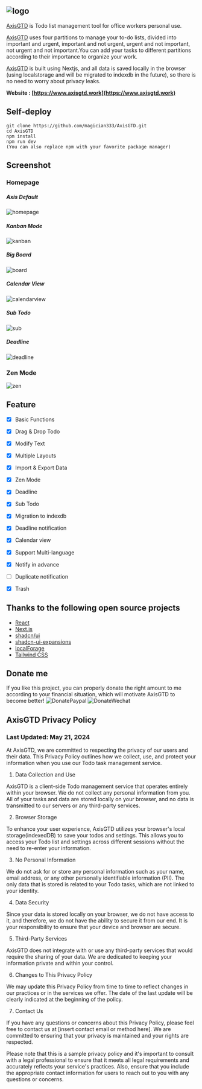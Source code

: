 ![logo](logo.png)
---
[AxisGTD](https://www.axisgtd.work) is Todo list management tool for office workers personal use.

[AxisGTD](https://www.axisgtd.work) uses four partitions to manage your to-do lists, divided into important and urgent, important and not urgent, urgent and not important, not urgent and not important.You can add your tasks to different partitions according to their importance to organize your work.

[AxisGTD](https://www.axisgtd.work) is built using Nextjs, and all data is saved locally in the browser (using localstorage and will be migrated to indexdb in the future), so there is no need to worry about privacy leaks.

**Website : [https://www.axisgtd.work](https://www.axisgtd.work)**


Self-deploy
---
```
git clone https://github.com/magician333/AxisGTD.git
cd AxisGTD
npm install
npm run dev
(You can also replace npm with your favorite package manager)
```

Screenshot
---
### Homepage
##### Axis Default
![homepage](./screenshot/AxisGTD%20Homepage.png)

##### Kanban Mode

![kanban](./screenshot/AxisGTD%20Homepage_Kanban.png)

##### Big Board

![board](./screenshot/AxisGTD%20Homepage_Board.png)


##### Calendar View

![calendarview](./screenshot/AxisGTD_Calendarview.png)


##### Sub Todo

![sub](./screenshot/AxisGTD%20SubTodo.png)

##### Deadline

![deadline](./screenshot/AxisGTD%20Deadline.png)


### Zen Mode

![zen](./screenshot//AxisGTD%20Zen%20Mode.png)



Feature
---
- [x] Basic Functions

- [x] Drag & Drop Todo

- [x] Modify Text

- [x] Multiple Layouts

- [x] Import & Export Data

- [x] Zen Mode

- [x] Deadline

- [x] Sub Todo

- [x] Migration to indexdb

- [x] Deadline notification

- [x] Calendar view

- [x] Support Multi-language

- [x] Notify in advance 

- [ ] Duplicate notification

- [x] Trash

Thanks to the following open source projects
---
* [React](https://github.com/facebook/react)
* [Next.js](https://github.com/vercel/next.js)
* [shadcn/ui](https://github.com/shadcn-ui/ui)
* [shadcn-ui-expansions](https://github.com/hsuanyi-chou/shadcn-ui-expansions)
* [localForage](https://github.com/localForage/localForage)
* [Tailwind CSS](https://github.com/tailwindlabs/tailwindcss)


Donate me
---
If you like this project, you can properly donate the right amount to me according to your financial situation, which will motivate AxisGTD to become better!
![DonatePaypal](./public/Donate_Paypal.png)
![DonateWechat](./public/Donate_Wechat.png)



AxisGTD Privacy Policy
---
### Last Updated: May 21, 2024

At AxisGTD, we are committed to respecting the privacy of our users and their data. This Privacy Policy outlines how we collect, use, and protect your information when you use our Todo task management service.

1. Data Collection and Use

AxisGTD is a client-side Todo management service that operates entirely within your browser. We do not collect any personal information from you. All of your tasks and data are stored locally on your browser, and no data is transmitted to our servers or any third-party services.

2. Browser Storage

To enhance your user experience, AxisGTD utilizes your browser's local storage(indexedDB) to save your todos and settings. This allows you to access your Todo list and settings across different sessions without the need to re-enter your information.

3. No Personal Information

We do not ask for or store any personal information such as your name, email address, or any other personally identifiable information (PII). The only data that is stored is related to your Todo tasks, which are not linked to your identity.

4. Data Security

Since your data is stored locally on your browser, we do not have access to it, and therefore, we do not have the ability to secure it from our end. It is your responsibility to ensure that your device and browser are secure.

5. Third-Party Services

AxisGTD does not integrate with or use any third-party services that would require the sharing of your data. We are dedicated to keeping your information private and within your control.

6. Changes to This Privacy Policy

We may update this Privacy Policy from time to time to reflect changes in our practices or in the services we offer. The date of the last update will be clearly indicated at the beginning of the policy.

7. Contact Us

If you have any questions or concerns about this Privacy Policy, please feel free to contact us at [insert contact email or method here]. We are committed to ensuring that your privacy is maintained and your rights are respected.

Please note that this is a sample privacy policy and it's important to consult with a legal professional to ensure that it meets all legal requirements and accurately reflects your service's practices. Also, ensure that you include the appropriate contact information for users to reach out to you with any questions or concerns.


